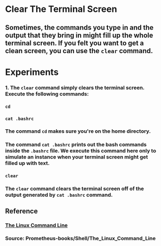 # **Clear The Terminal Screen**

## Sometimes, the commands you type in and the output that they bring in might fill up the whole terminal screen. If you felt you want to get a clean screen, you can use the `clear` command. 

# **Experiments**

### **1.** The `clear` command simply clears the terminal screen. Execute the following commands:

### `cd`

### `cat .bashrc`

### The command `cd` makes sure you're on the home directory. 

### The command `cat .bashrc` prints out the bash commands inside the `.bashrc` file. We execute this command here only to simulate an instance when your terminal screen might get filled up with text. 

### `clear`

### The `clear` command clears the terminal screen off of the output generated by `cat .bashrc` command. 



## **Reference**

### [The Linux Command Line]()

### **Source:** Prometheus-books/Shell/The_Linux_Command_Line
